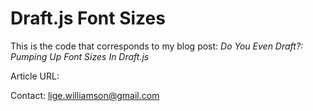 # Draft.js Font Sizes

This is the code that corresponds to my blog post:  _Do You Even Draft?: Pumping Up Font Sizes In Draft.js_

Article URL: 

Contact: lige.williamson@gmail.com